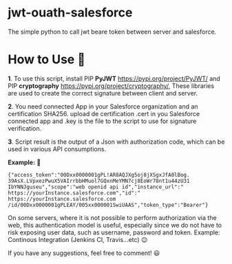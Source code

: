 # jwt-ouath-salesforce
The simple python to call jwt beare token between server and salesforce.

# How to Use :hatching_chick:
**1**. To use this script, install PIP **PyJWT** https://pypi.org/project/PyJWT/ and PIP **cryptography** https://pypi.org/project/cryptography/, These libraries are used to create the correct signature between client and server.

**2**. You need connected App in your Salesforce organization and an certification SHA256. upload de certification .cert in you Salesforce connected app and .key is the file to the script to use for signature verification.

**3**. Script result is the output of a Json with authorization code, which can be used in various API consumptions.

**Example:** :facepunch:

`{"access_token":"00Dxx0000001gPL!AR8AQJXg5oj8jXSgxJfA0lBog.
39AsX.LVpxezPwuX5VAIrrbbHMuol7GQxnMeYMN7cj8EoWr78nt1u44zU31
IbYNNJguseu","scope":"web openid api id","instance_url":"
https://yourInstance.salesforce.com","id":"
https://yourInstance.salesforce.com
/id/00Dxx0000001gPLEAY/005xx000001SwiUAAS","token_type":"Bearer"}`

On some servers, where it is not possible to perform authorization via the web, this authentication model is useful, especially since we do not have to risk exposing user data, such as username, password and token. Example: Continous Integration (Jenkins CI, Travis...etc) :wink:

If you have any suggestions, feel free to comment! :smiley:
